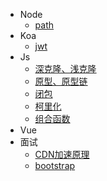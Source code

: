 <!-- docs/_sidebar.md -->
* Node
  * [path](node/path.md)
* Koa
  * [jwt](koa/jwt.md)
* Js
  * [深克隆、浅克隆](js/deepclone.md)
  * [原型、原型链](js/prototype.md)
  * [闭包](js)
  * [柯里化](js/curry)
  * [组合函数](js/compose)
* Vue
* 面试
  * [CDN加速原理](interview/cdn.md)
  * [bootstrap](interview/bootstrap.md)